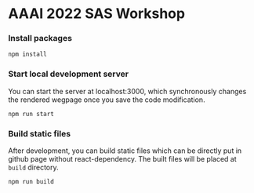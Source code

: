# AAAI 2022 SAS Workshop

### Install packages
```
npm install
```

### Start local development server
You can start the server at localhost:3000, which synchronously changes
the rendered wegpage once you save the code modification.
```
npm run start
```

### Build static files
After development, you can build static files which can be directly put
in github page without react-dependency. The built files will be placed
at `build` directory.
```
npm run build
```
